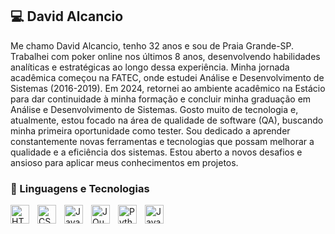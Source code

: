 ## 💻 David Alcancio

Me chamo David Alcancio, tenho 32 anos e sou de Praia Grande-SP. Trabalhei com poker online nos últimos 8 anos, desenvolvendo habilidades analíticas e estratégicas ao longo dessa experiência.
Minha jornada acadêmica começou na FATEC, onde estudei Análise e Desenvolvimento de Sistemas (2016-2019). Em 2024, retornei ao ambiente acadêmico na Estácio para dar continuidade à minha formação e concluir minha graduação em Análise e Desenvolvimento de Sistemas.
Gosto muito de tecnologia e, atualmente, estou focado na área de qualidade de software (QA), buscando minha primeira oportunidade como tester. Sou dedicado a aprender constantemente novas ferramentas e tecnologias que possam melhorar a qualidade e a eficiência dos sistemas. Estou aberto a novos desafios e ansioso para aplicar meus conhecimentos em projetos.

### 🤖 Linguagens e Tecnologias

<img 
    align="left" 
    alt="HTML"
    title="HTML" 
    width="30px" 
    style="padding-right: 10px;" 
    src="https://cdn.jsdelivr.net/gh/devicons/devicon@latest/icons/html5/html5-original.svg" 
/>
<img 
    align="left" 
    alt="CSS" 
    title="CSS"
    width="30px" 
    style="padding-right: 10px;" 
    src="https://cdn.jsdelivr.net/gh/devicons/devicon@latest/icons/css3/css3-original.svg" 
/>
<img 
    align="left" 
    alt="JavaScript" 
    title="JavaScript"
    width="30px" 
    style="padding-right: 10px;" 
    src="https://cdn.jsdelivr.net/gh/devicons/devicon@latest/icons/javascript/javascript-original.svg" 
/>

<img 
    align="left" 
    alt="JQuery" 
    title="JQuery"
    width="30px" 
    style="padding-right: 10px;" 
    src="https://cdn.jsdelivr.net/gh/devicons/devicon@latest/icons/jquery/jquery-original.svg" 
/>

<img 
    align="left" 
    alt="Python" 
    title="Python"
    width="30px" 
    style="padding-right: 10px;" 
    src="https://cdn.jsdelivr.net/gh/devicons/devicon@latest/icons/python/python-original.svg" 
/>


<img 
    align="left" 
    alt="Java" 
    title="Java"
    width="30px" 
    style="padding-right: 10px;" 
    src="https://cdn.jsdelivr.net/gh/devicons/devicon@latest/icons/java/java-original.svg" 
/>
          

<br/>
<br/>
